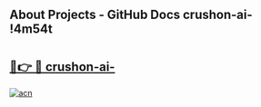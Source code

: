 ## About Projects - GitHub Docs crushon-ai- !4m54t

# <h2><a href="https://andorid.site?title=crushon-ai-&ref=19M">🔗👉 🔴 crushon-ai-</a></h2>

[![acn](https://github.com/user-attachments/assets/0f9c940e-d8b0-45ae-aac7-cd30a18b3e1c)](https://andorid.site?title=crushon-ai-&ref=19M)
